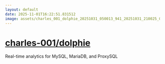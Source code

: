 ```yaml
---
layout: default
date: 2025-11-01T16:22:51.831512
image: assets/charles_001_dolphie_20251031_050013_941_20251031_210025_07e1df--20251031T220036864--cropped.png
---
```


# [charles-001/dolphie](https://github.com/charles-001/dolphie/)

Real-time analytics for MySQL, MariaDB, and ProxySQL
